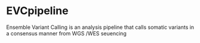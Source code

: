 # EVCpipeline
Ensemble Variant Calling is an analysis pipeline that calls somatic variants in a consensus manner from WGS /WES seuencing
